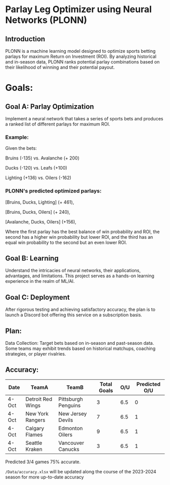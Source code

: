 # Parlay Leg Optimizer using Neural Networks (PLONN)
## Introduction
PLONN is a machine learning model designed to optimize sports betting parlays for maximum Return on Investment (ROI). By analyzing historical and in-season data, PLONN ranks potential parlay combinations based on their likelihood of winning and their potential payout.

# Goals:
## Goal A: Parlay Optimization
Implement a neural network that takes a series of sports bets and produces a ranked list of different parlays for maximum ROI.

### Example:

Given the bets:

Bruins (-135) vs. Avalanche (+ 200)

Ducks (-120) vs. Leafs (+100)

Lighting (+136) vs. Oilers (-162)

### PLONN's predicted optimized parlays:

[Bruins, Ducks, Lighting] (+ 461),

[Bruins, Ducks, Oilers] (+ 240),

[Avalanche, Ducks, Oilers] (+156),

Where the first parlay has the best balance of win probability and ROI, the second has a higher win probability but lower ROI, and the third has an equal win probability to the second but an even lower ROI.

## Goal B: Learning
Understand the intricacies of neural networks, their applications, advantages, and limitations. This project serves as a hands-on learning experience in the realm of ML/AI.

## Goal C: Deployment
After rigorous testing and achieving satisfactory accuracy, the plan is to launch a Discord bot offering this service on a subscription basis.

## Plan:
Data Collection: Target bets based on in-season and past-season data. Some teams may exhibit trends based on historical matchups, coaching strategies, or player rivalries.

## Accuracy:
| Date  | TeamA                | TeamB                   | Total Goals | O/U | Predicted O/U |
|-------|----------------------|-------------------------|-------------|-----|---------------|
| 4-Oct | Detroit Red Wings    | Pittsburgh Penguins     | 3           | 6.5 | 0             |
| 4-Oct | New York Rangers     | New Jersey Devils       | 7           | 6.5 | 1             |
| 4-Oct | Calgary Flames       | Edmonton Oilers         | 9           | 6.5 | 1             |
| 4-Oct | Seattle Kraken       | Vancouver Canucks       | 3           | 6.5 | 1             |

Predicted 3/4 games 75% accurate.

```/Data/accuracy.xlsx``` will be updated along the course of the 2023-2024 season for more up-to-date accuracy
